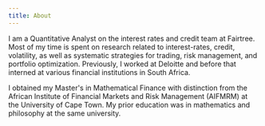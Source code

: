 ```yaml
---
title: About
---
```


I am a Quantitative Analyst on the interest rates and credit team at Fairtree. Most of my time is spent on research related to interest-rates, credit, volatility, as well as systematic strategies for trading, risk management, and portfolio optimization. Previously, I worked at Deloitte and before that interned at various financial institutions in South Africa.

I obtained my Master's in Mathematical Finance with distinction from the African Institute of Financial Markets and Risk Management (AIFMRM) at the University of Cape Town. My prior education was in mathematics and philosophy at the same university.
